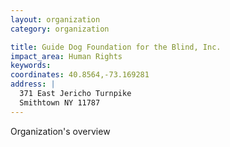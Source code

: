 ```yaml
---
layout: organization
category: organization

title: Guide Dog Foundation for the Blind, Inc.
impact_area: Human Rights
keywords: 
coordinates: 40.8564,-73.169281
address: |
  371 East Jericho Turnpike
  Smithtown NY 11787
---
```

Organization's overview
